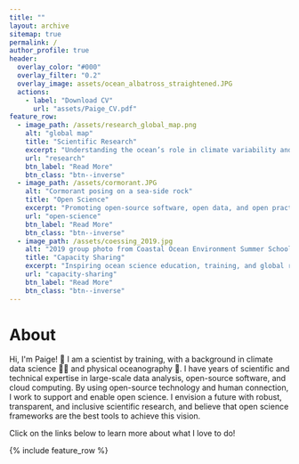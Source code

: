 ```yaml
---
title: ""
layout: archive
sitemap: true
permalink: /
author_profile: true
header:
  overlay_color: "#000"
  overlay_filter: "0.2"
  overlay_image: assets/ocean_albatross_straightened.JPG
  actions:
    - label: "Download CV"
      url: "assets/Paige_CV.pdf"
feature_row:
  - image_path: /assets/research_global_map.png
    alt: "global map"
    title: "Scientific Research"
    excerpt: "Understanding the ocean’s role in climate variability and air-sea interaction"
    url: "research"
    btn_label: "Read More"
    btn_class: "btn--inverse"
  - image_path: /assets/cormorant.JPG
    alt: "Cormorant posing on a sea-side rock"
    title: "Open Science"
    excerpt: "Promoting open-source software, open data, and open practices in the science community"
    url: "open-science"
    btn_label: "Read More"
    btn_class: "btn--inverse"
  - image_path: /assets/coessing_2019.jpg
    alt: "2019 group photo from Coastal Ocean Environment Summer School in Nigeria and Ghana"
    title: "Capacity Sharing"
    excerpt: "Inspiring ocean science education, training, and global research collaborations"
    url: "capacity-sharing"
    btn_label: "Read More"
    btn_class: "btn--inverse"
---
```


# About

Hi, I'm Paige! 👋  I am a scientist by training, with a background in climate data science 👩‍💻 and physical oceanography 🌊. I have years of scientific and technical expertise in large-scale data analysis, open-source software, and cloud computing. By using open-source technology and human connection, I work to support and enable open science. I envision a future with robust, transparent, and inclusive scientific research, and believe that open science frameworks are the best tools to achieve this vision.

Click on the links below to learn more about what I love to do!



{% include feature_row %}

